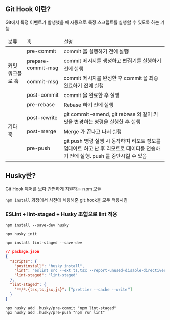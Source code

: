 ## Git Hook 이란?

Git에서 특정 이벤트가 발생했을 때 자동으로 특정 스크립트를 실행할 수 있도록 하는 기능

<table>
  <thead>
    <tr>
      <td>분류</td>
      <td>훅</td>
      <td>설명</td>
    </tr>
  </thead>
  <tbody>
    <tr>
      <td rowspan="4">커밋 워크플로 훅</td>
      <td>pre-commit</td>
      <td>commit 을 실행하기 전에 실행</td>
    </tr>
    <tr>
      <td>prepare-commit-msg</td>
      <td>commit 메시지를 생성하고 편집기를 실행하기 전에 실행</td>
    </tr>
    <tr>
      <td>commit-msg</td>
      <td>commit 메시지를 완성한 후 commit 을 최종 완료하기 전에 실행</td>
    </tr>
    <tr>
      <td>post-commit</td>
      <td>commit 을 완료한 후 실행</td>
    </tr>
    <tr>
      <td rowspan="4">기타 훅</td>
      <td>pre-rebase</td>
      <td>Rebase 하기 전에 실행</td>
    </tr>
    <tr>
      <td>post-rewrite</td>
      <td>git commit –amend, git rebase 와 같이 커밋을 변경하는 명령을 실행한 후 실행</td>
    </tr>
    <tr>
      <td>post-merge</td>
      <td>Merge 가 끝나고 나서 실행</td>
    </tr>
    <tr>
      <td>pre-push</td>
      <td>git push 명령 실행 시 동작하며 리모트 정보를 업데이트 하고 난 후 리모트로 데이터를 전송하기 전에 실행. push 를 중단시킬 수 있음</td>
    </tr>
  </tbody>
</table>

## Husky란?

Git Hook 제어를 보다 간편하게 지원하는 npm 모듈

`npm install` 과정에서 사전에 세팅해준 git hook을 모두 적용시킴

### ESLint + lint-staged + Husky 조합으로 lint 적용

```
npm install --save-dev husky

npx husky init
```

```
npm install lint-staged --save-dev
```

```json
// package.json
{
  "scripts": {
    "postinstall": "husky install",
    "lint": "eslint src --ext ts,tsx --report-unused-disable-directives --cache",
    "lint-staged": "lint-staged"
  },
  "lint-staged": {
    "**/*.{tsx,ts,jsx,js}": ["prettier --cache --write"]
  }
}
```

```
npx husky add .husky/pre-commit "npm lint-staged"
npx husky add .husky/pre-push "npm run lint"
```
